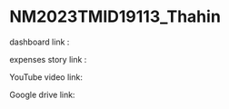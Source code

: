 # NM2023TMID19113_Thahin


dashboard link :

expenses story link :

YouTube video link:

Google drive link:
